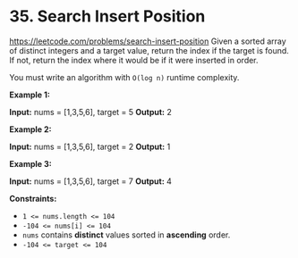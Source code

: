 # 35. Search Insert Position

https://leetcode.com/problems/search-insert-position
Given a sorted array of distinct integers and a target value, return the index if the target is found. If not, return the index where it would be if it were inserted in order.

You must write an algorithm with `O(log n)` runtime complexity.

**Example 1:**

**Input:** nums = \[1,3,5,6\], target = 5
**Output:** 2

**Example 2:**

**Input:** nums = \[1,3,5,6\], target = 2
**Output:** 1

**Example 3:**

**Input:** nums = \[1,3,5,6\], target = 7
**Output:** 4

**Constraints:**

*   `1 <= nums.length <= 104`
*   `-104 <= nums[i] <= 104`
*   `nums` contains **distinct** values sorted in **ascending** order.
*   `-104 <= target <= 104`


